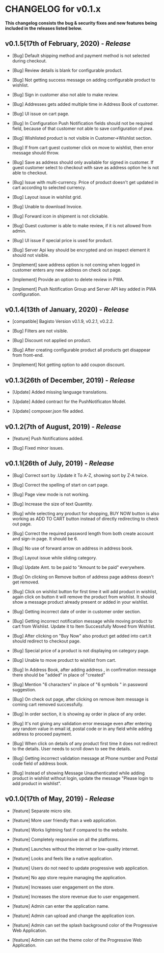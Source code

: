 # CHANGELOG for v0.1.x

#### This changelog consists the bug & security fixes and new features being included in the releases listed below.

## **v0.1.5(17th of February, 2020)** - *Release*

- [Bug] Default shipping method and payment method is not selected during checkout.

- [Bug] Review details is blank for configurable product.

- [Bug] Not getting success message on adding configurable product to wishlist.

- [Bug] Sign in customer also not able to make review.

- [Bug] Addresses gets added multiple time in Address Book of customer.

- [Bug] UI issue on cart page.

- [Bug] In Configuration Push Notification fields should not be required field, because of that customer not able to save configuration of pwa.

- [Bug] Wishlisted product is not visible in Customer->Wishlist section.

- [Bug] If from cart guest customer click on move to wishlist, then error message should throw.

- [Bug] Save as address should only available for signed in customer. If guest customer select to checkout with save as address option he is not able to checkout.

- [Bug] Issue with multi-currency. Price of product doesn't get updated in cart according to selected currency.

- [Bug] Layout issue in wishlist grid.

- [Bug] Unable to download Invoice.

- [Bug] Forward icon in shipment is not clickable.

- [Bug] Guest customer is able to make review, if it is not allowed from admin.

- [Bug] UI issue if special price is used for product.

- [Bug] Server Api key should be encrypted and on inspect element it should not visible.

- [Implement] save address option is not coming when logged in customer enters any new address on check out page.

- [Implement] Provide an option to delete review in PWA.

- [Implement] Push Notification Group and Server API key added in PWA configuration.

## **v0.1.4(13th of January, 2020)** - *Release*

- [compatible] Bagisto Version v0.1.9, v0.2.1, v0.2.2.

- [Bug] Filters are not visible.

- [Bug] Discount not applied on product.

- [Bug] After creating configurable product all products get disappear from front-end.

- [Implement] Not getting option to add coupon discount.

## **v0.1.3(26th of December, 2019)** - *Release*

* [Update] Added missing language translations.

* [Update] Added contract for the PushNotificaton Model.

* [Update] composer.json file added.

## **v0.1.2(7th of August, 2019)** - *Release*

* [feature] Push Notifications added.

* [Bug] Fixed minor issues.

## **v0.1.1(26th of July, 2019)** - *Release*

* [Bug] Correct sort by .Update it To A-Z, showing sort by Z-A twice.

* [Bug] Correct the spelling of start on cart page.

* [Bug] Page view mode is not working.

* [Bug] Increase the size of text Quantity.

* [Bug] while selecting any product for shopping, BUY NOW button is also working as ADD TO CART button instead of directly redirecting to check out page.

* [Bug] Correct the required password length from both create account and sign-in page. It should be 6.

* [Bug] No use of forward arrow on address in address book.

* [Bug] Layout issue while sliding category.

* [Bug] Update Amt. to be paid to "Amount to be paid" everywhere.

* [Bug] On clicking on Remove button of address page address doesn't get removed. 

* [Bug] Click on wishlist button for first time it will add product in wishlist, again click on button it will remove the product from wishlist. It should show a message product already present or added in your wishlist.

* [Bug] Getting incorrect date of order in customer order section.

* [Bug] Getting incorrect notification message while moving product to cart from Wishlist. Update it to Item Successfully Moved from Wishlist.

* [Bug] After clicking on "Buy Now" also product get added into cart.It should redirect to checkout page.

* [Bug] Special price of a product is not displaying on category page.

* [Bug] Unable to move product to wishlist from cart.

* [Bug] In Address Book, after adding address , in confirmation message there should be "added" in place of "created"

* [Bug] Mention "6 characters" in place of "6 symbols " in password suggestion.

* [Bug] On check out page, after clicking on remove item message is coming cart removed successfully.

* [Bug] In order section, it is showing ay order in place of any order.

* [Bug] It's not giving any validation error message even after entering any random value in email id, postal code or in any field while adding address to proceed payment.

* [Bug] When click on details of any product first time it does not redirect to the details. User needs to scroll down to see the details.

* [Bug] Getting incorrect validation message at Phone number and Postal code field of address book.

* [Bug] Instead of showing Message Unauthenticated while adding product in wishlist without login, update the message "Please login to add product in wishlist".
 

## **v0.1.0(17th of May, 2019)** - *Release*

* [feature] Separate micro site.

* [feature] More user friendly than a web application.

* [feature] Works lightning fast if compared to the website.

* [feature] Completely responsive on all the platforms.

* [feature] Launches without the internet or low-quality internet.

* [feature] Looks and feels like a native application.

* [feature] Users do not need to update progressive web application.

* [feature] No app store require managing the application.

* [feature] Increases user engagement on the store.

* [feature] Increases the store revenue due to user engagement.

* [feature] Admin can enter the application name.

* [feature] Admin can upload and change the application icon.

* [feature] Admin can set the splash background color of the Progressive Web Application.

* [feature] Admin can set the theme color of the Progressive Web Application.
